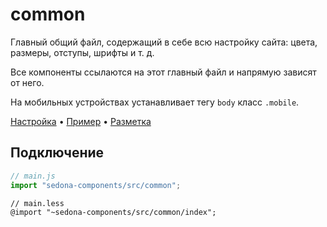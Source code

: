 # common

Главный общий файл, содержащий в себе всю настройку сайта: цвета, размеры, отступы, шрифты и т. д.

Все компоненты ссылаются на этот главный файл и напрямую зависят от него.

На мобильных устройствах устанавливает тегу `body` класс `.mobile`.

[Настройка](https://github.com/getsedona/sedona-components/tree/master/src/common/veriables.less) • [Пример](https://getsedona.github.io/sedona-components/common.html) • [Разметка](https://github.com/getsedona/sedona-components/tree/master/src/common/examples.html)

## Подключение

```js
// main.js
import "sedona-components/src/common";
```

```less
// main.less
@import "~sedona-components/src/common/index";
```

